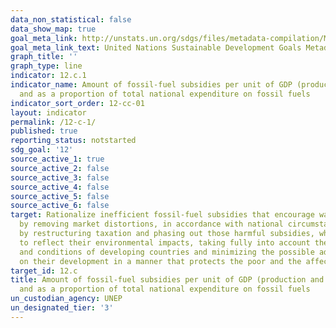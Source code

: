 ```yaml
---
data_non_statistical: false
data_show_map: true
goal_meta_link: http://unstats.un.org/sdgs/files/metadata-compilation/Metadata-Goal-12.pdf
goal_meta_link_text: United Nations Sustainable Development Goals Metadata (pdf 782kB)
graph_title: ''
graph_type: line
indicator: 12.c.1
indicator_name: Amount of fossil-fuel subsidies per unit of GDP (production and consumption)
  and as a proportion of total national expenditure on fossil fuels
indicator_sort_order: 12-cc-01
layout: indicator
permalink: /12-c-1/
published: true
reporting_status: notstarted
sdg_goal: '12'
source_active_1: true
source_active_2: false
source_active_3: false
source_active_4: false
source_active_5: false
source_active_6: false
target: Rationalize inefficient fossil-fuel subsidies that encourage wasteful consumption
  by removing market distortions, in accordance with national circumstances, including
  by restructuring taxation and phasing out those harmful subsidies, where they exist,
  to reflect their environmental impacts, taking fully into account the specific needs
  and conditions of developing countries and minimizing the possible adverse impacts
  on their development in a manner that protects the poor and the affected communities
target_id: 12.c
title: Amount of fossil-fuel subsidies per unit of GDP (production and consumption)
  and as a proportion of total national expenditure on fossil fuels
un_custodian_agency: UNEP
un_designated_tier: '3'
---
```

